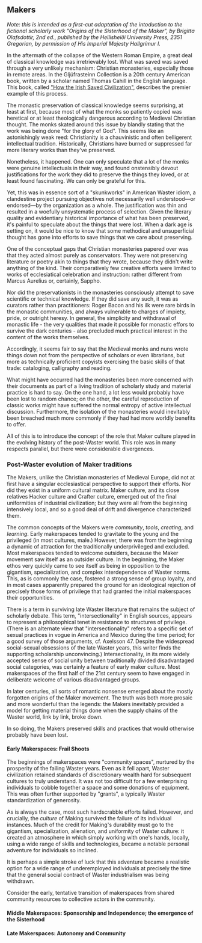 ## Makers

_Note: this is intended as a first-cut adaptation of the intoduction to the fictional scholarly work "Origins of the Sisterhood of the Maker", by Brigitta Olafsdottir, 2nd ed., published by the Hellisheiði University Press, 2351 Gregorian, by permission of His Imperial Majesty Hallgrímur I._

In the aftermath of the collapse of the Western Roman Empire, a great deal of classical knowledge was irretrievably lost. What was saved was saved through a very unlikely mechanism: Christian monasteries, especially those in remote areas. In the Gljúfrasteinn Collection is a 20th century American book, written by a scholar named Thomas Cahill in the English language. This book, called ["How the Irish Saved Civilization"](), describes the premier example of this process.

The monastic preservation of classical knowledge seems surprising, at least at first, because most of what the monks so patiently copied was heretical or at least theologically dangerous according to Medieval Christian thought. The monks skated around this issue by blandly stating that the work was being done "for the glory of God". This seems like an astonishingly weak reed: Christianity is a chauvinistic and often belligerent intellectual tradition. Historically, Christians have burned or suppressed far more literary works than they&apos;ve preserved.

Nonetheless, it happened. One can only speculate that a lot of the monks were genuine intellectuals in their way, and found onstensibly devout justifications for the work they did to preserve the things they loved, or at least found fascinating. We can only be grateful for this.

Yet, this was in essence sort of a "skunkworks" in American Waster idiom, a clandestine project pursuing objectives not necessarily well understood—or endorsed—by the organization as a whole. The justification was thin and resulted in a woefully unsystematic process of selection. Given the literary quality and evidentiary historical importance of what has been preserved, it&apos;s painful to speculate about the things that were lost. When a dark age is setting on, it would be nice to know that some methodical and unsuperficial thought has gone into efforts to save things that we care about preserving.

One of the conceptual gaps that Christian monasteries papered over was that they acted almost purely as conservators. They were not preserving literature or poetry akin to things that they wrote, because they didn&apos;t write anything of the kind. Their comparatively few creative efforts were limited to works of ecclesiatical celebration and instruction: rather different from Marcus Aurelius or, certainly, Sappho.

Nor did the preservationists in the monasteries consciously attempt to save scientific or technical knowledge. If they did save any such, it was as curators rather than practitioners: Roger Bacon and his ilk were rare birds in the monastic communities, and always vulnerable to charges of impiety, pride, or outright heresy. In general, the simplicity and withdrawal of monastic life - the very qualities that made it possible for monastic effors to survive the dark centuries - also precluded much practical interest in the content of the works themselves.

Accordingly, it seems fair to say that the Medieval monks and nuns wrote things down not from the perspective of scholars or even librarians, but more as technically proficient copyists exercising the basic skills of that trade: cataloging, calligraphy and reading.

What might have occurred had the monasteries been more concerned with their documents as part of a living tradition of scholarly study and material practice is hard to say. On the one hand, a lot less would probably have been lost to random chance; on the other, the careful reproduction of classic works might have suffered the normal entropy of active intellectual discussion. Furthermore, the isolation of the monasteries would inevitably been breached much more commonly if they had had more worldly benefits to offer.

All of this is to introduce the concept of the role that Maker culture played in the evolving history of the post-Waster world. This role was in many respects parallel, but there were considerable divergences.

### Post-Waster evolution of Maker traditions

The Makers, unlike the Christian monasteries of Medieval Europe, did not at first have a singular ecclesiastical perspective to support their efforts. Nor did they exist in a uniform cultural matrix. Maker culture, and its close relatives Hacker culture and Crafter culture, emerged out of the final uniformities of industrial civilization; but they were all from the beginning intensively local, and so a good deal of drift and divergence characterized them.

The common concepts of the Makers were _community_, _tools_, _creating_, and _learning_. Early makerspaces tended to gravitate to the young and the privileged (in most cultures, male.) However, there was from the beginning a dynamic of attraction for the traditionally underprivileged and excluded. Most makerspaces tended to welcome outsiders, because the Maker movement saw itself as an outsider culture. In the beginning, the Maker ethos very quickly came to see itself as being in opposition to the gigantism, specialization, and complex interdependence of Waster norms. This, as is commonly the case, fostered a strong sense of group loyalty, and in most cases apparently prepared the ground for an ideological rejection of precisely those forms of privilege that had granted the initial makerspaces their opportunities.

There is a term in surviving late Waster literature that remains the subject of scholarly debate. This term, "intersectionality" in English sources, appears to represent a philosophical tenet in resistance to structures of privilege. (There is an alternate view that "intersectionality" refers to a specific set of sexual practices in vogue in America and Mexico during the time period; for a good survey of those arguments, cf. Axelsson 47. Despite the widespread social-sexual obsessions of the late Waster years, this writer finds the supporting scholarship unconvincing.) Intersectionality, in its more widely accepted sense of social unity between traditionally divided disadvantaged social categories, was certainly a feature of early maker culture. Most makerspaces of the first half of the 21st century seem to have engaged in deliberate welcome of various disadvantaged groups.

In later centuries, all sorts of romantic nonsense emerged about the mostly forgotten origins of the Maker movement. The truth was both more prosaic and more wonderful than the legends: the Makers inevitably provided a model for getting material things done when the supply chains of the Waster world, link by link, broke down.

In so doing, the Makers preserved skills and practices that would otherwise probably have been lost.

#### Early Makerspaces: Frail Shoots

The beginnings of makerspaces were "community spaces", nurtured by the prosperity of the failing Waster years. Even as it fell apart, Waster civilization retained standards of discretionary wealth hard for subsequent cultures to truly understand. It was not too difficult for a few enterprising individuals to cobble together a space and some donations of equipment. This was often further supported by "grants", a typically Waster standardization of generosity.

As is always the case, most such hardscrabble efforts failed. However, and crucially, the _culture_ of Making survived the failure of its individual instances. Much of the credit for Making&apos;s durability must go to the gigantism, specialization, alienation, and uniformity of Waster culture: it created an atmosphere in which simply working with one&apos;s hands, locally, using a wide range of skills and technologies, became a notable personal adventure for individuals so inclined.

It is perhaps a simple stroke of luck that this adventure became a realistic option for a wide range of underemployed individuals at precisely the time that the general social contract of Waster industrialism was being withdrawn.


Consider the early, tentative transition of makerspaces from shared community resources to collective actors in the community.

#### Middle Makerspaces: Sponsorship and Independence; the emergence of the Sisterhood

#### Late Makerspaces: Autonomy and Community



